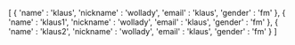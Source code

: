 [
  { 'name' : 'klaus', 'nickname' : 'wollady', 'email' : 'klaus', 'gender' : 'fm' },
  { 'name' : 'klaus1', 'nickname' : 'wollady', 'email' : 'klaus', 'gender' : 'fm' },
  { 'name' : 'klaus2', 'nickname' : 'wollady', 'email' : 'klaus', 'gender' : 'fm' }
]
